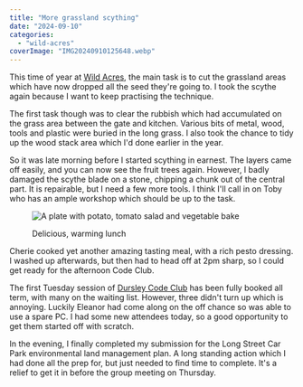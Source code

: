 ```yaml
---
title: "More grassland scything"
date: "2024-09-10"
categories: 
  - "wild-acres"
coverImage: "IMG20240910125648.webp"
---
```


This time of year at [Wild Acres](https://wildacres.org.uk/), the main task is to cut the grassland areas which have now dropped all the seed they're going to. I took the scythe again because I want to keep practising the technique.

The first task though was to clear the rubbish which had accumulated on the grass area between the gate and kitchen. Various bits of metal, wood, tools and plastic were buried in the long grass. I also took the chance to tidy up the wood stack area which I'd done earlier in the year.

So it was late morning before I started scything in earnest. The layers came off easily, and you can now see the fruit trees again. However, I badly damaged the scythe blade on a stone, chipping a chunk out of the central part. It is repairable, but I need a few more tools. I think I'll call in on Toby who has an ample workshop which should be up to the task.

<figure>

![A plate with potato, tomato salad and vegetable bake](images/IMG20240910130753-1024x576.webp)

<figcaption>

Delicious, warming lunch

</figcaption>

</figure>

Cherie cooked yet another amazing tasting meal, with a rich pesto dressing. I washed up afterwards, but then had to head off at 2pm sharp, so I could get ready for the afternoon Code Club.

The first Tuesday session of [Dursley Code Club](https://www.facebook.com/dursleycodeclub) has been fully booked all term, with many on the waiting list. However, three didn't turn up which is annoying. Luckily Eleanor had come along on the off chance so was able to use a spare PC. I had some new attendees today, so a good opportunity to get them started off with scratch.

In the evening, I finally completed my submission for the Long Street Car Park environmental land management plan. A long standing action which I had done all the prep for, but just needed to find time to complete. It's a relief to get it in before the group meeting on Thursday.
